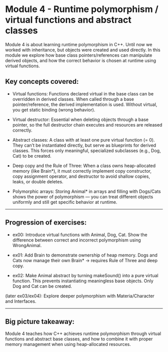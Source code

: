 # Module 4 - Runtime polymorphism / virtual functions and abstract classes

Module 4 is about learning runtime polymorphism in C++. Until now we worked with inheritance, but objects were created and used directly. In this module we explore how base class pointers/references can manipulate derived objects, and how the correct behavior is chosen at runtime using virtual functions.

## Key concepts covered:

* Virtual functions: Functions declared virtual in the base class can be overridden in derived classes. When called through a base pointer/reference, the derived implementation is used. Without virtual, you get static binding (wrong behavior).  

* Virtual destructor: Essential when deleting objects through a base pointer, so the full destructor chain executes and resources are released correctly.  

* Abstract classes: A class with at least one pure virtual function (= 0). They can’t be instantiated directly, but serve as blueprints for derived classes. This forces only meaningful, specialized subclasses (e.g., Dog, Cat) to be created.  

* Deep copy and the Rule of Three: When a class owns heap-allocated memory (like Brain*), it must correctly implement copy constructor, copy assignment operator, and destructor to avoid shallow copies, leaks, or double deletes.  

* Polymorphic arrays: Storing Animal* in arrays and filling with Dogs/Cats shows the power of polymorphism — you can treat different objects uniformly and still get specific behavior at runtime.  

---

## Progression of exercises:

- ex00: Introduce virtual functions with Animal, Dog, Cat. Show the difference between correct and incorrect polymorphism using WrongAnimal.  

- ex01: Add Brain to demonstrate ownership of heap memory. Dogs and Cats now manage their own Brain* → requires Rule of Three and deep copy.  

- ex02: Make Animal abstract by turning makeSound() into a pure virtual function. This prevents instantiating meaningless base objects. Only Dog and Cat can be created.  

(later ex03/ex04): Explore deeper polymorphism with Materia/Character and Interfaces.

---

## Big picture takeaway:
Module 4 teaches how C++ achieves runtime polymorphism through virtual functions and abstract base classes, and how to combine it with proper memory management when using heap-allocated resources.